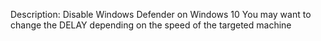 Description: Disable Windows Defender on Windows 10
You may want to change the DELAY depending on the speed of the targeted machine


